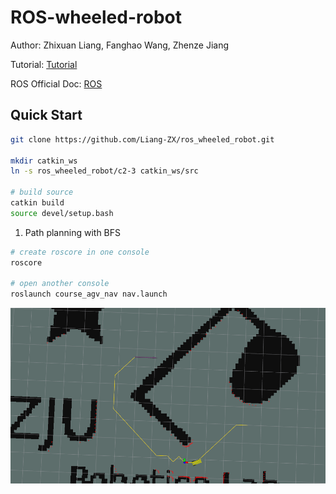 # ROS-wheeled-robot

Author: Zhixuan Liang, Fanghao Wang, Zhenze Jiang

Tutorial: [Tutorial](document/)

ROS Official Doc: [ROS](http://wiki.ros.org/ROS/Tutorials/InstallingandConfiguringROSEnvironment)

## Quick Start

```bash
git clone https://github.com/Liang-ZX/ros_wheeled_robot.git

mkdir catkin_ws
ln -s ros_wheeled_robot/c2-3 catkin_ws/src

# build source
catkin build
source devel/setup.bash
```

1. Path planning with BFS

```bash
# create roscore in one console
roscore 

# open another console
roslaunch course_agv_nav nav.launch
```

![bfs_img](document/images/results/bfs.png)
